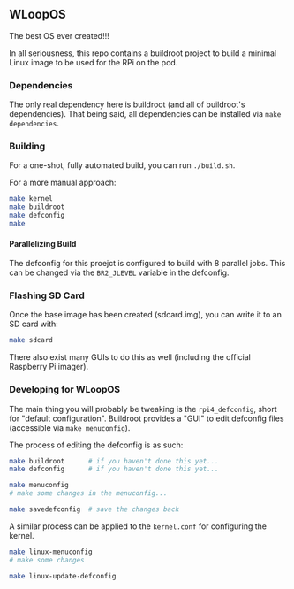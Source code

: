 ## WLoopOS

The best OS ever created!!!

In all seriousness, this repo contains a buildroot project to build a minimal Linux image
to be used for the RPi on the pod.

### Dependencies

The only real dependency here is buildroot (and all of buildroot's dependencies).
That being said, all dependencies can be installed via `make dependencies`.

### Building

For a one-shot, fully automated build, you can run `./build.sh`.

For a more manual approach:

```bash
make kernel
make buildroot
make defconfig
make
```

#### Parallelizing Build

The defconfig for this proejct is configured to build with 8 parallel jobs. This
can be changed via the `BR2_JLEVEL` variable in the defconfig.

### Flashing SD Card

Once the base image has been created (sdcard.img), you can write it to an SD card with:

```bash
make sdcard
```

There also exist many GUIs to do this as well (including the official Raspberry Pi imager).

### Developing for WLoopOS

The main thing you will probably be tweaking is the `rpi4_defconfig`, short for "default
configuration". Buildroot provides a "GUI" to edit defconfig files (accessible via `make
menuconfig`).

The process of editing the defconfig is as such:

```bash
make buildroot      # if you haven't done this yet...
make defconfig      # if you haven't done this yet...

make menuconfig
# make some changes in the menuconfig...

make savedefconfig  # save the changes back
```

A similar process can be applied to the `kernel.conf` for configuring the kernel.

```bash
make linux-menuconfig
# make some changes

make linux-update-defconfig
```

